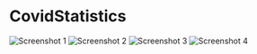 # CovidStatistics
![Screenshot 1](https://github.com/VitalyPeryatin/CovidStatistics/blob/main/ReadmeRes/Screenshot1.png)
![Screenshot 2](https://github.com/VitalyPeryatin/CovidStatistics/blob/main/ReadmeRes/Screenshot1.png)
![Screenshot 3](https://github.com/VitalyPeryatin/CovidStatistics/blob/main/ReadmeRes/Screenshot1.png)
![Screenshot 4](https://github.com/VitalyPeryatin/CovidStatistics/blob/main/ReadmeRes/Screenshot1.png)
